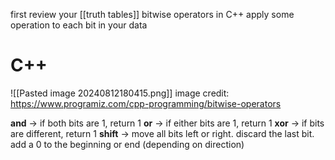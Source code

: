 first review your [[truth tables]]
bitwise operators in C++ apply some operation to each bit in your data
# C++
![[Pasted image 20240812180415.png]]
image credit: https://www.programiz.com/cpp-programming/bitwise-operators

**and** -> if both bits are 1, return 1
**or** -> if either bits are 1, return 1
**xor** -> if bits are different, return 1
**shift** -> move all bits left or right. discard the last bit. add a 0 to the beginning or end (depending on direction)